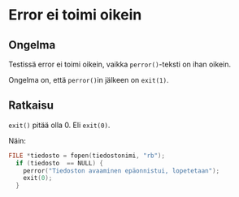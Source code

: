 # Error ei toimi oikein

## Ongelma

Testissä error ei toimi oikein, vaikka `perror()`-teksti on ihan oikein.

Ongelma on, että `perror()`in jälkeen on `exit(1)`.

## Ratkaisu

`exit()` pitää olla 0. Eli `exit(0)`.

Näin:

```c
FILE *tiedosto = fopen(tiedostonimi, "rb");
  if (tiedosto  == NULL) {
    perror("Tiedoston avaaminen epäonnistui, lopetetaan");
    exit(0);
  }
```
